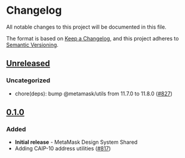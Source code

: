 # Changelog

All notable changes to this project will be documented in this file.

The format is based on [Keep a Changelog](https://keepachangelog.com/en/1.0.0/),
and this project adheres to [Semantic Versioning](https://semver.org/spec/v2.0.0.html).

## [Unreleased]

### Uncategorized

- chore(deps): bump @metamask/utils from 11.7.0 to 11.8.0 ([#827](https://github.com/MetaMask/metamask-design-system/pull/827))

## [0.1.0]

### Added

- **Initial release** - MetaMask Design System Shared
- Adding CAIP-10 address utilities ([#817](https://github.com/MetaMask/metamask-design-system/pull/817))

[Unreleased]: https://github.com/MetaMask/metamask-design-system/compare/@metamask/design-system-shared@0.1.0...HEAD
[0.1.0]: https://github.com/MetaMask/metamask-design-system/releases/tag/@metamask/design-system-shared@0.1.0
